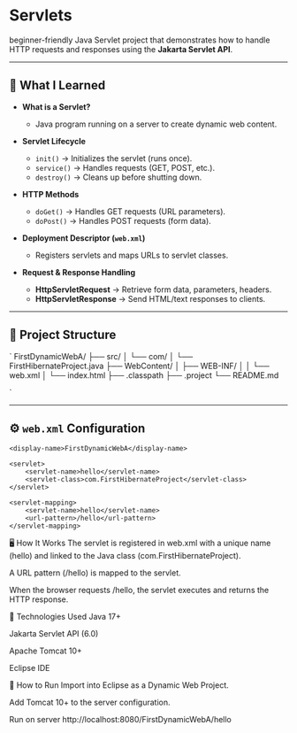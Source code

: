 # Servlets
 beginner-friendly Java Servlet project that demonstrates how to handle HTTP requests and responses using the **Jakarta Servlet API**.

---

## 🚀 What I Learned

- **What is a Servlet?**  
  - Java program running on a server to create dynamic web content.

- **Servlet Lifecycle**  
  - `init()` → Initializes the servlet (runs once).  
  - `service()` → Handles requests (GET, POST, etc.).  
  - `destroy()` → Cleans up before shutting down.

- **HTTP Methods**  
  - `doGet()` → Handles GET requests (URL parameters).  
  - `doPost()` → Handles POST requests (form data).

- **Deployment Descriptor (`web.xml`)**  
  - Registers servlets and maps URLs to servlet classes.

- **Request & Response Handling**  
  - **HttpServletRequest** → Retrieve form data, parameters, headers.  
  - **HttpServletResponse** → Send HTML/text responses to clients.

---

## 📂 Project Structure
`
FirstDynamicWebA/
├── src/
│ └── com/
│ └── FirstHibernateProject.java
├── WebContent/
│ ├── WEB-INF/
│ │ └── web.xml
│ └── index.html
├── .classpath
├── .project
└── README.md

`

---

## ⚙️ `web.xml` Configuration
<web-app xmlns:xsi="http://www.w3.org/2001/XMLSchema-instance"
         xmlns="https://jakarta.ee/xml/ns/jakartaee"
         xsi:schemaLocation="https://jakarta.ee/xml/ns/jakartaee https://jakarta.ee/xml/ns/jakartaee/web-app_6_0.xsd"
         id="WebApp_ID"
         version="6.0">

    <display-name>FirstDynamicWebA</display-name>

    <servlet>
        <servlet-name>hello</servlet-name>
        <servlet-class>com.FirstHibernateProject</servlet-class>
    </servlet>

    <servlet-mapping>
        <servlet-name>hello</servlet-name>
        <url-pattern>/hello</url-pattern>
    </servlet-mapping>

</web-app>
🖥 How It Works
The servlet is registered in web.xml with a unique name (hello) and linked to the Java class (com.FirstHibernateProject).

A URL pattern (/hello) is mapped to the servlet.

When the browser requests /hello, the servlet executes and returns the HTTP response.

🔧 Technologies Used
Java 17+

Jakarta Servlet API (6.0)

Apache Tomcat 10+

Eclipse IDE

📌 How to Run
Import into Eclipse as a Dynamic Web Project.

Add Tomcat 10+ to the server configuration.

Run on server
http://localhost:8080/FirstDynamicWebA/hello

